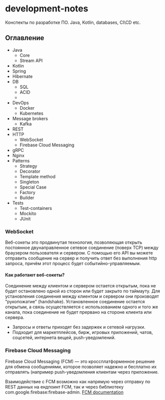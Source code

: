 # development-notes
Конспекты по разработке ПО. Java, Kotlin, databases, CI\CD etc.

## Оглавление
* Java
  * Core
  * Stream API
* Kotlin
* Spring
* Hibernate
* DB
  * SQL
  * ACID
  * 
* DevOps
  * Docker
  * Kubernetes
* Message brokers
  * Kafka
* REST
* HTTP
  * WebSocket
  * Firebase Cloud Messaging
* gRPC
* Nginx
* Patterns
  * Strategy
  * Decorator
  * Template method
  * Singleton
  * Special Case
  * Factory
  * Builder
* Tests
  * Test-containers
  * Mockito
  * JUnit


### WebSocket
Веб-сокеты это продвинутая технология, позволяющая открыть постоянное двунаправленное сетевое соединение (поверх TCP) между браузером пользователя и сервером. С помощью его API вы можете отправить сообщение на сервер и получить ответ без выполнения http запроса, причём этот процесс будет событийно-управляемым.
#### Как работают веб-сокеты?
Соединение между клиентом и сервером остается открытым, пока не будет остановлено одной из сторон или будет закрыто по таймауту. Для установления соединения между клиентом и сервером они производят “рукопожатие” (handshake). Установленное соединение остается открытым, а связь осуществляется с использованием одного и того же канала, пока соединение не будет прервано на стороне клиента или сервера.
+ Запросы и ответы приходят без задержек и сетевой нагрузки.
+ Подходит для маркетплейсов, бирж, игровых приложений, чатов, соцсетей, интернета вещей, push-уведомлений.

### Firebase Cloud Messaging
Firebase Cloud Messaging (FCM) — это кроссплатформенное решение для обмена сообщениями, которое позволяет надежно и бесплатно их отправлять (например push-уведомления клиентам через приложение.

Взаимодействие с FCM возможно как напрямую через отправку по REST данных на ендпоинт FCM, так и через библиотеку
com.google.firebase:firebase-admin.
[FCM documentation]


[FCM documentation]: https://firebase.google.com/docs/cloud-messaging?hl=ru
